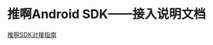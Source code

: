 # 推啊Android SDK——接入说明文档

  [推啊SDK对接指南](https://yun.duiba.com.cn/tuia/sdk/html/%E6%8E%A8%E5%95%8A%E5%B9%BF%E5%91%8A%E5%9F%BA%E7%A1%80SDK-Android-V1.1.0.0.html)
